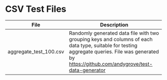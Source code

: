 # CSV Test Files

| File | Description |
|------|-------------|
|aggregate_test_100.csv | Randomly generated data file with two grouping keys and columns of each data type, suitable for testing aggregate queries. File was generated by https://github.com/andygrove/test-data-generator |
